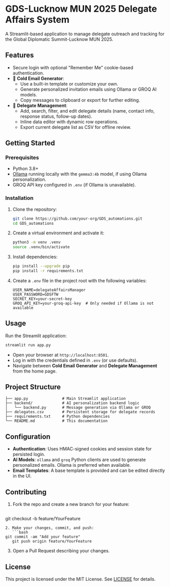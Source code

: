# GDS-Lucknow MUN 2025 Delegate Affairs System

A Streamlit-based application to manage delegate outreach and tracking for the Global Diplomatic Summit-Lucknow MUN 2025.

## Features

- Secure login with optional "Remember Me" cookie-based authentication.
- 📧 **Cold Email Generator**: 
  - Use a built-in template or customize your own.
  - Generate personalized invitation emails using Ollama or GROQ AI models.
  - Copy messages to clipboard or export for further editing.
- 👥 **Delegate Management**:
  - Add, search, filter, and edit delegate details (name, contact info, response status, follow-up dates).
  - Inline data editor with dynamic row operations.
  - Export current delegate list as CSV for offline review.

## Getting Started

### Prerequisites

- Python 3.8+
- [Ollama](https://ollama.com) running locally with the `gemma3:4b` model, if using Ollama personalization.
- GROQ API key configured in `.env` (if Ollama is unavailable).

### Installation

1. Clone the repository:
   ```bash
   git clone https://github.com/your-org/GDS_automations.git
   cd GDS_automations
   ```
2. Create a virtual environment and activate it:
   ```bash
   python3 -m venv .venv
   source .venv/bin/activate
   ```
3. Install dependencies:
   ```bash
   pip install --upgrade pip
   pip install -r requirements.txt
   ```
4. Create a `.env` file in the project root with the following variables:
   ```env
   USER_NAME=delegateAffairsManager
   USER_PASSWORD=GDSFTW
   SECRET_KEY=your-secret-key
   GROQ_API_KEY=your-groq-api-key  # Only needed if Ollama is not available
   ```

## Usage

Run the Streamlit application:
```bash
streamlit run app.py
```

- Open your browser at `http://localhost:8501`.
- Log in with the credentials defined in `.env` (or use defaults).
- Navigate between **Cold Email Generator** and **Delegate Management** from the home page.

## Project Structure

```
├── app.py               # Main Streamlit application
├── backend/             # AI personalization backend logic
│   └── backend.py       # Message generation via Ollama or GROQ
├── delegates.csv        # Persistent storage for delegate records
├── requirements.txt     # Python dependencies
└── README.md            # This documentation
```

## Configuration

- **Authentication**: Uses HMAC-signed cookies and session state for persisted login.
- **AI Models**: `ollama` and `groq` Python clients are used to generate personalized emails. Ollama is preferred when available.
- **Email Templates**: A base template is provided and can be edited directly in the UI.

## Contributing

1. Fork the repo and create a new branch for your feature:
   ```bash
git checkout -b feature/YourFeature
```
2. Make your changes, commit, and push:
   ```bash
git commit -am "Add your feature"
   git push origin feature/YourFeature
   ```
3. Open a Pull Request describing your changes.

## License

This project is licensed under the MIT License. See [LICENSE](LICENSE) for details.
